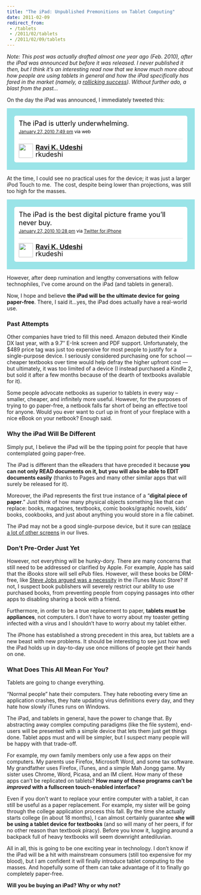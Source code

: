 ```yaml
---
title: "The iPad: Unpublished Premonitions on Tablet Computing"
date: 2011-02-09
redirect_from:
 - /tablets
 - /2011/02/tablets
 - /2011/02/09/tablets
---
```


*Note: This post was actually drafted almost one year ago (Feb. 2010), after the iPad was announced but before it was released. I never published it then, but I think it’s an interesting read now that we know much more about how people are using tablets in general and how the iPad specifically has fared in the market (namely, a [rollicking success](http://digitaldaily.allthingsd.com/20101005/whos-your-daddy-ipad-rewriting-adoption-records/)). Without further ado, a blast from the past…*

On the day the iPad was announced, I immediately tweeted this:

<p><!-- http://twitter.com/rkudeshi/statuses/8291644859 --></p>
<style type='text/css'>.bbpBox8291644859 {background:url(http://a1.twimg.com/profile_background_images/126856499/853782169_spray.jpg) #9ae4e8;padding:20px;} p.bbpTweet{background:#fff;padding:10px 12px 10px 12px;margin:0;min-height:48px;color:#000;font-size:18px !important;line-height:22px;-moz-border-radius:5px;-webkit-border-radius:5px} p.bbpTweet span.metadata{display:block;width:100%;clear:both;margin-top:8px;padding-top:12px;height:40px;border-top:1px solid #fff;border-top:1px solid #e6e6e6} p.bbpTweet span.metadata span.author{line-height:19px} p.bbpTweet span.metadata span.author img{float:left;margin:0 7px 0 0px;width:38px;height:38px} p.bbpTweet a:hover{text-decoration:underline}p.bbpTweet span.timestamp{font-size:12px;display:block}</style>
<div class='bbpBox8291644859'>
<p class='bbpTweet'>The iPad is utterly underwhelming.<span class='timestamp'><a title='Wed Jan 27 19:49:57 +0000 2010' href='http://twitter.com/rkudeshi/statuses/8291644859'>January 27, 2010 7:49 pm</a> via web</span><span class='metadata'><span class='author'><a href='http://twitter.com/rkudeshi'><img src='http://a0.twimg.com/profile_images/914992757/ravi3-profile2_normal.png' /></a><strong><a href='http://twitter.com/rkudeshi'>Ravi K. Udeshi</a></strong><br />rkudeshi</span></span></p>
</div>
<p><!-- end of tweet --></p>

At the time, I could see no practical uses for the device; it was just a larger iPod Touch to me.  The cost, despite being lower than projections, was still too high for the masses.

<p><!-- http://twitter.com/rkudeshi/status/8297234984 --></p>
<style type='text/css'>.bbpBox8297234984 {background:url(http://a1.twimg.com/profile_background_images/126856499/853782169_spray.jpg) #9ae4e8;padding:20px;} p.bbpTweet{background:#fff;padding:10px 12px 10px 12px;margin:0;min-height:48px;color:#000;font-size:18px !important;line-height:22px;-moz-border-radius:5px;-webkit-border-radius:5px} p.bbpTweet span.metadata{display:block;width:100%;clear:both;margin-top:8px;padding-top:12px;height:40px;border-top:1px solid #fff;border-top:1px solid #e6e6e6} p.bbpTweet span.metadata span.author{line-height:19px} p.bbpTweet span.metadata span.author img{float:left;margin:0 7px 0 0px;width:38px;height:38px} p.bbpTweet a:hover{text-decoration:underline}p.bbpTweet span.timestamp{font-size:12px;display:block}</style>
<div class='bbpBox8297234984'>
<p class='bbpTweet'>The iPad is the best digital picture frame you&#8217;ll never buy.<span class='timestamp'><a title='Wed Jan 27 22:28:08 +0000 2010' href='http://twitter.com/rkudeshi/status/8297234984'>January 27, 2010 10:28 pm</a> via <a href="http://itunes.apple.com/app/twitter/id333903271?mt=8" rel="nofollow">Twitter for iPhone</a></span><span class='metadata'><span class='author'><a href='http://twitter.com/rkudeshi'><img src='http://a0.twimg.com/profile_images/914992757/ravi3-profile2_normal.png' /></a><strong><a href='http://twitter.com/rkudeshi'>Ravi K. Udeshi</a></strong><br />rkudeshi</span></span></p>
</div>
<p><!-- end of tweet --></p>

However, after deep rumination and lengthy conversations with fellow technophiles, I’ve come around on the iPad (and tablets in general).

Now, I hope and believe **the iPad will be the ultimate device for going paper-free**. There, I said it…yes, the iPad does actually have a real-world use.

### Past Attempts

Other companies have tried to fill this need.  Amazon debuted their Kindle DX last year, with a 9.7″ E-Ink screen and PDF support.  Unfortunately, the $489 price tag was just too expensive for most people to justify for a single-purpose device.  I seriously considered purchasing one for school — cheaper textbooks over time would help defray the higher upfront cost — but ultimately, it was too limited of a device (I instead purchased a Kindle 2, but sold it after a few months because of the dearth of textbooks available for it).

Some people advocate netbooks as superior to tablets in every way – smaller, cheaper, and infinitely more useful. However, for the purposes of trying to go paper-free, a netbook falls far short of being an effective tool for anyone. Would you ever want to curl up in front of your fireplace with a nice eBook on your netbook? Enough said.

### Why the iPad Will Be Different

Simply put, I believe the iPad will be the tipping point for people that have contemplated going paper-free.

The iPad is different than the eReaders that have preceded it because **you can not only READ documents on it, but you will also be able to EDIT documents easily** (thanks to Pages and many other similar apps that will surely be released for it).

Moreover, the iPad represents the first true instance of a “**digital piece of paper**.” Just think of how many physical objects something like that can replace: books, magazines, textbooks, comic books/graphic novels, kids’ books, cookbooks, and just about anything you would store in a file cabinet.

The iPad may not be a good single-purpose device, but it sure can [replace a lot of other screens](http://scobleizer.com/2010/01/03/oh-joe-the-world-doesnt-need-a-tablet-really/) in our lives.

### Don’t Pre-Order Just Yet

However, not everything will be hunky-dory. There are many concerns that still need to be addressed or clarified by Apple. For example, Apple has said that the iBooks store will sell ePub files. However, will these books be DRM-free, like [Steve Jobs argued was a necessity](http://www.apple.com/hotnews/thoughtsonmusic) in the iTunes Music Store? If not, I suspect book publishers will severely restrict our ability to use purchased books, from preventing people from copying passages into other apps to disabling sharing a book with a friend.

Furthermore, in order to be a true replacement to paper, **tablets must be appliances**, not computers. I don’t have to worry about my toaster getting infected with a virus and I shouldn’t have to worry about my tablet either.

The iPhone has established a strong precedent in this area, but tablets are a new beast with new problems. It should be interesting to see just how well the iPad holds up in day-to-day use once millions of people get their hands on one.

### What Does This All Mean For You?

Tablets are going to change everything.

“Normal people” hate their computers. They hate rebooting every time an application crashes, they hate updating virus definitions every day, and they hate how slowly iTunes runs on Windows.

The iPad, and tablets in general, have the power to change that. By abstracting away complex computing paradigms (like the file system), end-users will be presented with a simple device that lets them just get things done. Tablet apps must and will be simpler, but I suspect many people will be happy with that trade-off.

For example, my own family members only use a few apps on their computers. My parents use Firefox, Microsoft Word, and some tax software. My grandfather uses Firefox, iTunes, and a simple Mah Jongg game. My sister uses Chrome, Word, Picasa, and an IM client. How many of these apps can’t be replicated on tablets? **How many of these programs can’t be _improved_ with a fullscreen touch-enabled interface?**

Even if you don’t want to replace your entire computer with a tablet, it can still be useful as a paper replacement. For example, my sister will be going through the college application process this fall.  By the time she actually starts college (in about 18 months), I can almost certainly guarantee **she will be using a tablet device for textbooks** (and so will many of her peers, if for no other reason than textbook piracy). Before you know it, lugging around a backpack full of heavy textbooks will seem downright antediluvian.

All in all, this is going to be one exciting year in technology. I don’t know if the iPad will be a hit with mainstream consumers (still too expensive for my blood), but I am confident it will finally introduce tablet computing to the masses. And hopefully some of them can take advantage of it to finally go completely paper-free.

**Will you be buying an iPad? Why or why not?**